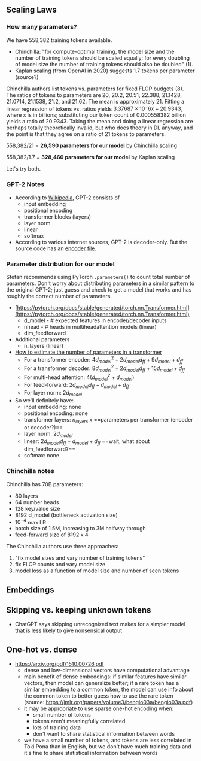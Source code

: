 ## Scaling Laws

### How many parameters?
We have 558,382 training tokens available.

- Chinchilla: "for compute-optimal training, the model size and the number of training tokens should be scaled equally: for every doubling of model size the number of training tokens should also be doubled" (1).
- Kaplan scaling (from OpenAI in 2020) suggests 1.7 tokens per parameter (source?)

Chinchilla authors list tokens vs. parameters for fixed FLOP budgets (8). The ratios of tokens to parameters are 20, 20.2, 20.51, 22.388, 21.1428, 21.0714, 21.1538, 21.2, and 21.62. The mean is approximately 21. Fitting a linear regression of tokens vs. ratios yields $3.37687×10^-6 x + 20.9343$, where x is in billions; substituting our token count of 0.000558382 billion yields a ratio of 20.9343. Taking the mean and doing a linear regression are perhaps totally theoretically invalid, but who does theory in DL anyway, and the point is that they agree on a ratio of 21 tokens to parameters.

558,382/21 = **26,590 parameters for our model** by Chinchilla scaling

558,382/1.7 = **328,460 parameters for our model** by Kaplan scaling

Let's try both.

### GPT-2 Notes
- According to [Wikipedia](https://en.wikipedia.org/wiki/GPT-2#/media/File:Full_GPT_architecture.png), GPT-2 consists of
	- input embedding
	- positional encoding
	- transformer blocks (layers)
	- layer norm
	- linear
	- softmax
- According to various internet sources, GPT-2 is decoder-only. But the source code has an [encoder file](https://github.com/openai/gpt-2/tree/master/src).

### Parameter distribution for our model
Stefan recommends using PyTorch `.parameters()` to count total number of parameters. Don't worry about distributing parameters in a similar pattern to the original GPT-2; just guess and check to get a model that works and has roughly the correct number of parameters.

- [https://pytorch.org/docs/stable/generated/torch.nn.Transformer.html](https://pytorch.org/docs/stable/generated/torch.nn.Transformer.html)
	- d_model - # expected features in encoder/decoder inputs
	- nhead - # heads in multiheadattention models (linear)
	- dim_feedforward
- Additional parameters
	- n_layers (linear)
- [How to estimate the number of parameters in a transformer](https://towardsdatascience.com/how-to-estimate-the-number-of-parameters-in-transformer-models-ca0f57d8dff0)
	- For a transformer encoder: $4d_{model}^{2}+ 2d_{model}d_{ff} + 9d_{model} + d_{ff}$ 
	- For a transformer decoder: $8d_{model}^{2}+ 2d_{model}d_{ff} + 15d_{model} + d_{ff}$ 
	- For multi-head attention: $4(d_{model}^{2}+ d_{model})$
	- For feed-forward: $2d_{model}d_{ff} + d_{model} + d_{ff}$
	- For layer norm: $2d_{model}$
- So we'll definitely have:
	- input embedding: none
	- positional encoding: none
	- transformer layers: $n_{layers}$ x ==parameters per transformer (encoder or decoder?)==
	- layer norm: $2d_{model}$
	- linear: $2d_{model}d_{ff} + d_{model} + d_{ff}$ ==wait, what about dim_feedforward?==
	- softmax: none


### Chinchilla notes

Chinchilla has 70B parameters:
- 80 layers
- 64 number heads
- 128 key/value size
- 8192 d_model (bottleneck activation size)
- $10^{-4}$ max LR
- batch size of 1.5M, increasing to 3M halfway through
- feed-forward size of 8192 x 4

The Chinchilla authors use three approaches: 
1) "fix model sizes and vary number of training tokens" 
2) fix FLOP counts and vary model size
3) model loss as a function of model size and number of seen tokens

## Embeddings

## Skipping vs. keeping unknown tokens
- ChatGPT says skipping unrecognized text makes for a simpler model that is less likely to give nonsensical output

## One-hot vs. dense
- https://arxiv.org/pdf/1510.00726.pdf
	- dense and low-dimensional vectors have computational advantage
	- main benefit of dense embeddings: if similar features have similar vectors, then model can generalize better; if a rare token has a similar embedding to a common token, the model can use info about the common token to better guess how to use the rare token (source: https://jmlr.org/papers/volume3/bengio03a/bengio03a.pdf)
	- it may be appropriate to use sparse one-hot encoding when:
		- small number of tokens
		- tokens aren't meaningfully correlated
		- lots of training data
		- don't want to share statistical information between words
	- we have a small number of tokens, and tokens are less correlated in Toki Pona than in English, but we don't have much training data and it's fine to share statistical information between words
